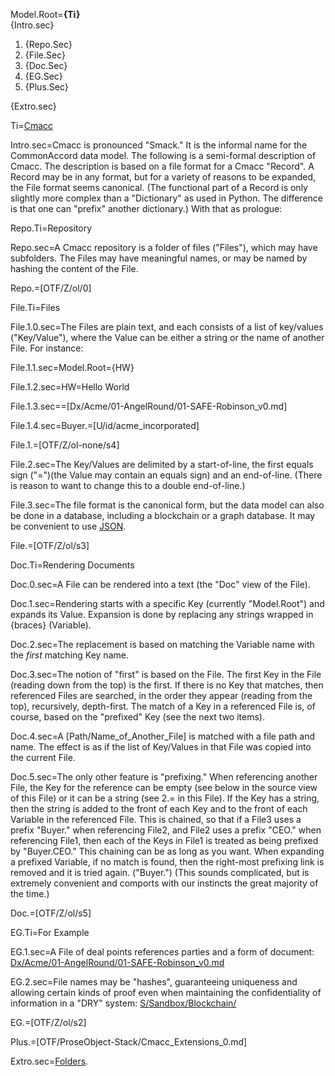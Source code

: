 Model.Root=<b>{Ti}</b><br>{Intro.sec}<ol><li>{Repo.Sec}<li>{File.Sec}<li>{Doc.Sec}<li>{EG.Sec}<li>{Plus.Sec}</ol>{Extro.sec}

Ti=<a href="index.php?action=doc&file=OTF/ProseObject-Stack/Cmacc_0.md">Cmacc</a>

Intro.sec=Cmacc is pronounced "Smack."   It is the informal name for the CommonAccord data model.  The following is a semi-formal description of Cmacc.  The description is based on a file format for a Cmacc "Record".  A Record may be in any format, but for a variety of reasons to be expanded, the File format seems canonical.  (The functional part of a Record is only slightly more complex than a "Dictionary" as used in Python. The difference is that one can "prefix" another dictionary.) With that as prologue:

Repo.Ti=Repository

Repo.sec=A Cmacc repository is a folder of files ("Files"), which may have subfolders. The Files may have meaningful names, or may be named by hashing the content of the File.

Repo.=[OTF/Z/ol/0]

File.Ti=Files

File.1.0.sec=The Files are plain text, and each consists of a list of key/values ("Key/Value"), where the Value can be either a string or the name of another File.  For instance:

File.1.1.sec=Model.Root={HW}

File.1.2.sec=HW=Hello World

File.1.3.sec==[Dx/Acme/01-AngelRound/01-SAFE-Robinson_v0.md]

File.1.4.sec=Buyer.=[U/id/acme_incorporated]
 
File.1.=[OTF/Z/ol-none/s4]

File.2.sec=The Key/Values are delimited by a start-of-line, the first equals sign ("=")(the Value may contain an equals sign) and an end-of-line.  (There is reason to want to change this to a double end-of-line.)

File.3.sec=The file format is the canonical form, but the data model can also be done in a database, including a blockchain or a graph database.  It may be convenient to use <a href="index.php?action=json&file=OTF/ProseObject-Stack/Cmacc_0.md">JSON</a>.  

File.=[OTF/Z/ol/s3]

Doc.Ti=Rendering Documents

Doc.0.sec=A File can be rendered into a text (the "Doc" view of the File).

Doc.1.sec=Rendering starts with a specific Key (currently "Model.Root") and expands its Value.  Expansion is done by replacing any strings wrapped in {braces} (Variable). 

Doc.2.sec=The replacement is based on matching the Variable name with the <i>first</i> matching Key name.

Doc.3.sec=The notion of "first" is based on the File.  The first Key in the File (reading down from the top) is the first.  If there is no Key that matches, then referenced Files are searched, in the order they appear (reading from the top), recursively, depth-first.  The match of a Key in a referenced File is, of course, based on the "prefixed" Key (see the next two items). 

Doc.4.sec=A [Path/Name_of_Another_File] is matched with a file path and name.  The effect is as if the list of Key/Values in that File was copied into the current File.

Doc.5.sec=The only other feature is "prefixing."  When referencing another File, the Key for the reference can be empty (see below in the source view of this File) or it can be a string (see 2.= in this File).  If the Key has a string, then the string is added to the front of each Key and to the front of each Variable in the referenced File.  This is chained, so that if a File3 uses a prefix "Buyer." when referencing File2, and File2 uses a prefix "CEO." when referencing File1, then each of the Keys in File1 is treated as being prefixed by "Buyer.CEO." This chaining can be as long as you want.  When expanding a prefixed Variable, if no match is found, then the right-most prefixing link is removed and it is tried again.  ("Buyer.") (This sounds complicated, but is extremely convenient and comports with our instincts the great majority of the time.)

Doc.=[OTF/Z/ol/s5]
  
EG.Ti=For Example

EG.1.sec=A File of deal points references parties and a form of document:  <a href="index.php?action=source&file=Dx/Acme/01-AngelRound/01-SAFE-Robinson_v0.md">Dx/Acme/01-AngelRound/01-SAFE-Robinson_v0.md</a>

EG.2.sec=File names may be "hashes", guaranteeing uniqueness and allowing certain kinds of proof even when maintaining the confidentiality of information in a "DRY" system: <a href="index.php?action=list&file=S/Sandbox/Blockchain/">S/Sandbox/Blockchain/</a>

EG.=[OTF/Z/ol/s2] 

Plus.=[OTF/ProseObject-Stack/Cmacc_Extensions_0.md]

Extro.sec=<a href="index.php?action=doc&file=OTF/ProseObject-Stack/Folder_0.md">Folders</a>.